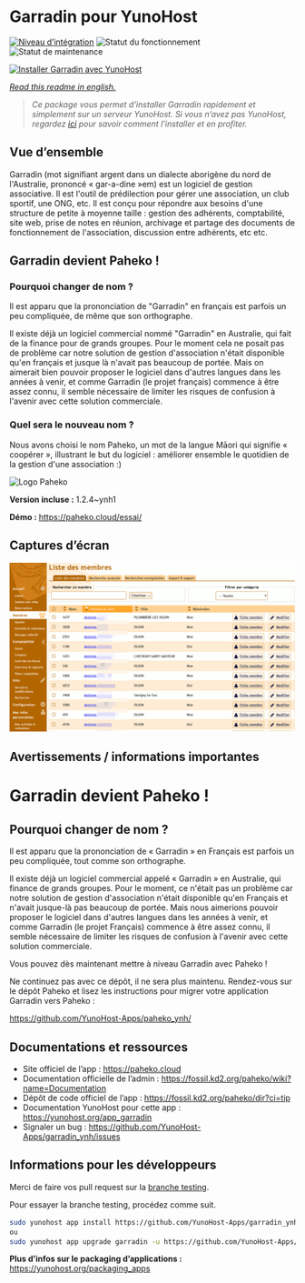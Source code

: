 <!--
N.B.: This README was automatically generated by https://github.com/YunoHost/apps/tree/master/tools/README-generator
It shall NOT be edited by hand.
-->

# Garradin pour YunoHost

[![Niveau d’intégration](https://dash.yunohost.org/integration/garradin.svg)](https://dash.yunohost.org/appci/app/garradin) ![Statut du fonctionnement](https://ci-apps.yunohost.org/ci/badges/garradin.status.svg) ![Statut de maintenance](https://ci-apps.yunohost.org/ci/badges/garradin.maintain.svg)

[![Installer Garradin avec YunoHost](https://install-app.yunohost.org/install-with-yunohost.svg)](https://install-app.yunohost.org/?app=garradin)

*[Read this readme in english.](./README.md)*

> *Ce package vous permet d’installer Garradin rapidement et simplement sur un serveur YunoHost.
Si vous n’avez pas YunoHost, regardez [ici](https://yunohost.org/#/install) pour savoir comment l’installer et en profiter.*

## Vue d’ensemble

Garradin (mot signifiant argent dans un dialecte aborigène du nord de l'Australie, prononcé « gar-a-dine »em) est un logiciel de gestion associative. Il est l'outil de prédilection pour gérer une association, un club sportif, une ONG, etc. Il est conçu pour répondre aux besoins d'une structure de petite à moyenne taille : gestion des adhérents, comptabilité, site web, prise de notes en réunion, archivage et partage des documents de fonctionnement de l'association, discussion entre adhérents, etc etc.

## Garradin devient Paheko !
### Pourquoi changer de nom ?

  Il est apparu que la prononciation de "Garradin" en français est parfois un peu compliquée, de même que son orthographe.

  Il existe déjà un logiciel commercial nommé "Garradin" en Australie, qui fait de la finance pour de grands groupes. Pour le moment cela ne posait pas de problème car notre solution de gestion d'association n'était disponible qu'en français et jusque là n'avait pas beaucoup de portée. Mais on aimerait bien pouvoir proposer le logiciel dans d'autres langues dans les années à venir, et comme Garradin (le projet français) commence à être assez connu, il semble nécessaire de limiter les risques de confusion à l'avenir avec cette solution commerciale.

### Quel sera le nouveau nom ?

Nous avons choisi le nom Paheko, un mot de la langue Māori qui signifie « coopérer », illustrant le but du logiciel : améliorer ensemble le quotidien de la gestion d'une association :)

![Logo Paheko](https://master.garradin.eu/garradin-devient-paheko/logo_v3_small-fs8.png)


**Version incluse :** 1.2.4~ynh1

**Démo :** https://paheko.cloud/essai/

## Captures d’écran

![Capture d’écran de Garradin](./doc/screenshots/screenshot.png)

## Avertissements / informations importantes

# Garradin devient Paheko ! 
## Pourquoi changer de nom ? 
Il est apparu que la prononciation de « Garradin » en Français est parfois un peu compliquée, tout comme son orthographe. 

Il existe déjà un logiciel commercial appelé « Garradin » en Australie, qui finance de grands groupes. Pour le moment, ce n'était pas un problème car notre solution de gestion d'association n'était disponible qu'en Français et n'avait jusque-là pas beaucoup de portée. Mais nous aimerions pouvoir proposer le logiciel dans d'autres langues dans les années à venir, et comme Garradin (le projet Français) commence à être assez connu, il semble nécessaire de limiter les risques de confusion à l'avenir avec cette solution commerciale. 

Vous pouvez dès maintenant mettre à niveau Garradin avec Paheko ! 

Ne continuez pas avec ce dépôt, il ne sera plus maintenu. Rendez-vous sur le dépôt Paheko et lisez les instructions pour migrer votre application Garradin vers Paheko :

https://github.com/YunoHost-Apps/paheko_ynh/

## Documentations et ressources

* Site officiel de l’app : <https://paheko.cloud>
* Documentation officielle de l’admin : <https://fossil.kd2.org/paheko/wiki?name=Documentation>
* Dépôt de code officiel de l’app : <https://fossil.kd2.org/paheko/dir?ci=tip>
* Documentation YunoHost pour cette app : <https://yunohost.org/app_garradin>
* Signaler un bug : <https://github.com/YunoHost-Apps/garradin_ynh/issues>

## Informations pour les développeurs

Merci de faire vos pull request sur la [branche testing](https://github.com/YunoHost-Apps/garradin_ynh/tree/testing).

Pour essayer la branche testing, procédez comme suit.

``` bash
sudo yunohost app install https://github.com/YunoHost-Apps/garradin_ynh/tree/testing --debug
ou
sudo yunohost app upgrade garradin -u https://github.com/YunoHost-Apps/garradin_ynh/tree/testing --debug
```

**Plus d’infos sur le packaging d’applications :** <https://yunohost.org/packaging_apps>